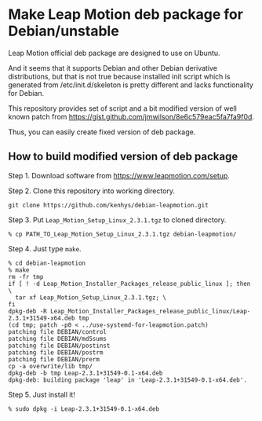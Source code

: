 # Make Leap Motion deb package for Debian/unstable

Leap Motion official deb package are designed to use
on Ubuntu.

And it seems that it supports Debian and other Debian derivative
distributions, but that is not true because installed init script which
is generated from /etc/init.d/skeleton is pretty different and
lacks functionality for Debian.

This repository provides set of script and a bit modified version of
well known patch from https://gist.github.com/jmwilson/8e6c579eac5fa7fa9f0d.

Thus, you can easily create fixed version of deb package.

## How to build modified version of deb package

Step 1. Download software from https://www.leapmotion.com/setup.

Step 2. Clone this repository into working directory.

```
git clone https://github.com/kenhys/debian-leapmotion.git
```

Step 3. Put `Leap_Motion_Setup_Linux_2.3.1.tgz` to cloned directory.

```
% cp PATH_TO_Leap_Motion_Setup_Linux_2.3.1.tgz debian-leapmotion/
```

Step 4. Just type `make`.

```
% cd debian-leapmotion
% make
rm -fr tmp
if [ ! -d Leap_Motion_Installer_Packages_release_public_linux ]; then \
  tar xf Leap_Motion_Setup_Linux_2.3.1.tgz; \
fi
dpkg-deb -R Leap_Motion_Installer_Packages_release_public_linux/Leap-2.3.1+31549-x64.deb tmp
(cd tmp; patch -p0 < ../use-systemd-for-leapmotion.patch)
patching file DEBIAN/control
patching file DEBIAN/md5sums
patching file DEBIAN/postinst
patching file DEBIAN/postrm
patching file DEBIAN/prerm
cp -a overwrite/lib tmp/
dpkg-deb -b tmp Leap-2.3.1+31549-0.1-x64.deb
dpkg-deb: building package 'leap' in 'Leap-2.3.1+31549-0.1-x64.deb'.
```

Step 5. Just install it!

```
% sudo dpkg -i Leap-2.3.1+31549-0.1-x64.deb
```

